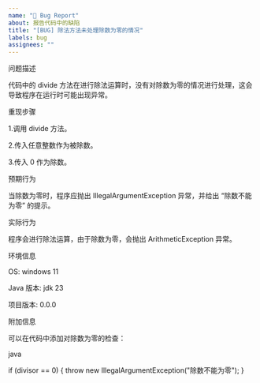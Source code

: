 ```yaml
---
name: "🐞 Bug Report"
about: 报告代码中的缺陷
title: "[BUG] 除法方法未处理除数为零的情况"
labels: bug
assignees: ""
---
```

问题描述

代码中的 divide 方法在进行除法运算时，没有对除数为零的情况进行处理，这会导致程序在运行时可能出现异常。

重现步骤

1.调用 divide 方法。

2.传入任意整数作为被除数。

3.传入 0 作为除数。

预期行为

当除数为零时，程序应抛出 IllegalArgumentException 异常，并给出 “除数不能为零” 的提示。

实际行为

程序会进行除法运算，由于除数为零，会抛出 ArithmeticException 异常。

环境信息

OS: windows 11

Java 版本: jdk 23

项目版本: 0.0.0

附加信息

可以在代码中添加对除数为零的检查：

java

if (divisor == 0) {
throw new IllegalArgumentException("除数不能为零");
}
